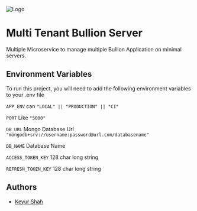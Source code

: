 
![Logo](https://rpsoftech.net/assets/svgs/logo-rp.svg)


# Multi Tenant Bullion Server

Multiple Microservice to manage multiple Bullion Application on minimal servers.


## Environment Variables

To run this project, you will need to add the following environment variables to your .env file

`APP_ENV` can `"LOCAL" || "PRODUCTION" || "CI"` 

`PORT` Like `"5000"`

`DB_URL` Mongo Database Url `"mongodb+srv://username:password@url.com/databasename"`

`DB_NAME` Database Name

`ACCESS_TOKEN_KEY` 128 char long string

`REFRESH_TOKEN_KEY` 128 char long string

## Authors

- [Keyur Shah](https://www.github.com/keyurboss)

